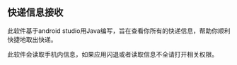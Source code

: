 ## 快递信息接收

此软件基于android studio用Java编写，旨在查看你所有的快递信息，帮助你顺利快捷地取出快递。

此软件会读取手机内信息，如果应用闪退或者读取信息不全请打开相关权限。
